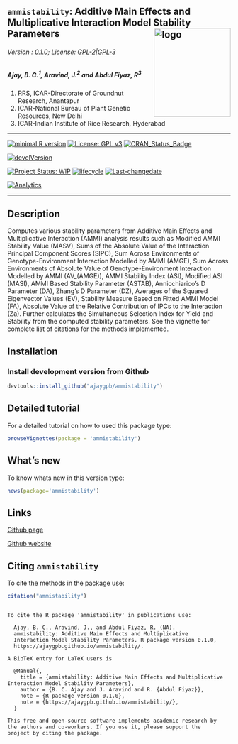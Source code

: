 
## `ammistability`: Additive Main Effects and Multiplicative Interaction Model Stability Parameters <img src="https://raw.githubusercontent.com/ajaygpb/ammistability/master/inst/extdata/ammistability.png" align="right" alt="logo" width="173" height = "200" style = "border: none; float: right;">

###### Version : [0.1.0](https://ajaygpb.github.io/ammistability/); License: [GPL-2|GPL-3](https://www.r-project.org/Licenses/)

##### *Ajay, B. C.<sup>1</sup>, Aravind, J.<sup>2</sup> and Abdul Fiyaz, R<sup>3</sup>*

1.  RRS, ICAR-Directorate of Groundnut Research, Anantapur
2.  ICAR-National Bureau of Plant Genetic Resources, New Delhi
3.  ICAR-Indian Institute of Rice Research, Hyderabad

-----

[![minimal R
version](https://img.shields.io/badge/R%3E%3D-3.0.2-6666ff.svg)](https://cran.r-project.org/)
[![License: GPL
v3](https://img.shields.io/badge/License-GPL%20v3-blue.svg)](https://www.gnu.org/licenses/gpl-3.0)
[![CRAN\_Status\_Badge](https://www.r-pkg.org/badges/version-last-release/ammistability)](https://cran.r-project.org/package=ammistability)
<!-- [![rstudio mirror downloads](https://cranlogs.r-pkg.org/badges/grand-total/ammistability?color=green)](https://CRAN.R-project.org/package=ammistability) -->
<!-- [![packageversion](https://img.shields.io/badge/Package%20version-0.2.3.3-orange.svg)](https://github.com/ajaygpb/ammistability) -->
[![develVersion](https://img.shields.io/badge/devel%20version-0.1.0-orange.svg)](https://github.com/ajaygpb/ammistability)
<!-- [![GitHub Download Count](https://github-basic-badges.herokuapp.com/downloads/ajaygpb/ammistability/total.svg)] -->
[![Project Status:
WIP](http://www.repostatus.org/badges/latest/wip.svg)](http://www.repostatus.org/#wip)
[![lifecycle](https://img.shields.io/badge/lifecycle-experimental-orange.svg)](https://www.tidyverse.org/lifecycle/#experimental)
[![Last-changedate](https://img.shields.io/badge/last%20change-2018--08--09-yellowgreen.svg)](/commits/master)
<!-- [![Rdoc](http://www.rdocumentation.org/badges/version/ammistability)](http://www.rdocumentation.org/packages/ammistability) -->
<!-- [![Zenodo DOI](https://zenodo.org/badge/DOI/10.5281/zenodo.841963.svg)](https://doi.org/10.5281/zenodo.841963) -->
[![Analytics](https://pro-pulsar-193905.appspot.com/UA-123032895-2/welcome-page)](https://github.com/aravind-j/google-analytics-beacon)

-----

## Description

Computes various stability parameters from Additive Main Effects and
Multiplicative Interaction (AMMI) analysis results such as Modified AMMI
Stability Value (MASV), Sums of the Absolute Value of the Interaction
Principal Component Scores (SIPC), Sum Across Environments of
Genotype-Environment Interaction Modelled by AMMI (AMGE), Sum Across
Environments of Absolute Value of Genotype-Environment Interaction
Modelled by AMMI (AV\_(AMGE)), AMMI Stability Index (ASI), Modified ASI
(MASI), AMMI Based Stability Parameter (ASTAB), Annicchiarico’s D
Parameter (DA), Zhang’s D Parameter (DZ), Averages of the Squared
Eigenvector Values (EV), Stability Measure Based on Fitted AMMI Model
(FA), Absolute Value of the Relative Contribution of IPCs to the
Interaction (Za). Further calculates the Simultaneous Selection Index
for Yield and Stability from the computed stability parameters. See the
vignette for complete list of citations for the methods implemented.

## Installation

### Install development version from Github

``` r
devtools::install_github("ajaygpb/ammistability")
```

## Detailed tutorial

For a detailed tutorial on how to used this package type:

``` r
browseVignettes(package = 'ammistability')
```

## What’s new

To know whats new in this version type:

``` r
news(package='ammistability')
```

## Links

<!-- [CRAN page](https://cran.r-project.org/package=ammistability) -->

[Github page](https://github.com/ajaygpb/ammistability)

[Github website](https://ajaygpb.github.io/ammistability/)

<!-- [Zenodo DOI](https://doi.org/10.5281/zenodo.1310011) -->

## Citing `ammistability`

To cite the methods in the package use:

``` r
citation("ammistability")
```

``` 

To cite the R package 'ammistability' in publications use:

  Ajay, B. C., Aravind, J., and Abdul Fiyaz, R. (NA).
  ammistability: Additive Main Effects and Multiplicative
  Interaction Model Stability Parameters. R package version 0.1.0,
  https://ajaygpb.github.io/ammistability/.

A BibTeX entry for LaTeX users is

  @Manual{,
    title = {ammistability: Additive Main Effects and Multiplicative Interaction Model Stability Parameters},
    author = {B. C. Ajay and J. Aravind and R. {Abdul Fiyaz}},
    note = {R package version 0.1.0},
    note = {https://ajaygpb.github.io/ammistability/},
  }

This free and open-source software implements academic research by
the authors and co-workers. If you use it, please support the
project by citing the package.
```
